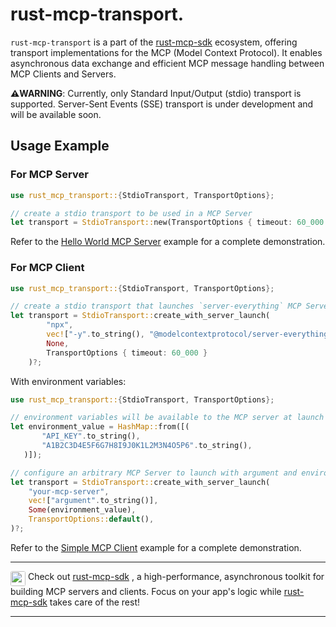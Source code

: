 # rust-mcp-transport.

`rust-mcp-transport` is a part of the [rust-mcp-sdk](https://crates.io/crates/rust-mcp-sdk) ecosystem, offering transport implementations for the MCP (Model Context Protocol). It enables asynchronous data exchange and efficient MCP message handling between MCP Clients and Servers.

**⚠️WARNING**: Currently, only Standard Input/Output (stdio) transport is supported. Server-Sent Events (SSE) transport is under development and will be available soon.

## Usage Example

### For MCP Server

```rust
use rust_mcp_transport::{StdioTransport, TransportOptions};

// create a stdio transport to be used in a MCP Server
let transport = StdioTransport::new(TransportOptions { timeout: 60_000 })?;

```

Refer to the [Hello World MCP Server](https://github.com/rust-mcp-stack/rust-mcp-sdk/tree/main/examples/hello-world-mcp-server) example for a complete demonstration.

### For MCP Client

```rust
use rust_mcp_transport::{StdioTransport, TransportOptions};

// create a stdio transport that launches `server-everything` MCP Server
let transport = StdioTransport::create_with_server_launch(
        "npx",
        vec!["-y".to_string(), "@modelcontextprotocol/server-everything"],
        None,
        TransportOptions { timeout: 60_000 }
    )?;

```

With environment variables:

```rust
use rust_mcp_transport::{StdioTransport, TransportOptions};

// environment variables will be available to the MCP server at launch time
let environment_value = HashMap::from([(
       "API_KEY".to_string(),
       "A1B2C3D4E5F6G7H8I9J0K1L2M3N4O5P6".to_string(),
   )]);

// configure an arbitrary MCP Server to launch with argument and environment variables
let transport = StdioTransport::create_with_server_launch(
    "your-mcp-server",
    vec!["argument".to_string()],
    Some(environment_value),
    TransportOptions::default(),
)?;
```

Refer to the [Simple MCP Client](https://github.com/rust-mcp-stack/rust-mcp-sdk/tree/main/examples/simple-mcp-client) example for a complete demonstration.

---

<img align="top" src="assets/rust-mcp-stack-icon.png" width="24" style="border-radius:0.2rem;"> Check out [rust-mcp-sdk](https://crates.io/crates/rust-mcp-sdk) , a high-performance, asynchronous toolkit for building MCP servers and clients. Focus on your app's logic while [rust-mcp-sdk](https://crates.io/crates/rust-mcp-sdk) takes care of the rest!

---
